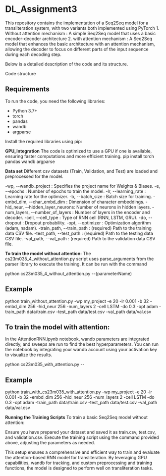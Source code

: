 # DL_Assignment3

This repository contains the implementation of a Seq2Seq model for a transliteration system, with two variants both implemented using PyTorch
    1. Without attention mechanism : A simple Seq2Seq model that uses a basic encoder-decoder architecture
    2. with attention mechanism : A Seq2Seq model that enhances the basic architecture with an attention mechanism, allowing the decoder to focus on different parts of the input sequence during each decoding step.

Below is a detailed description of the code and its structure.

Code structure

## Requirements
To run the code, you need the following libraries:
- Python 3.7+
- torch
- pandas
- wandb
- argparse

Install the required libraries using pip:

**GPU_Integration**
The code is optimized to use a GPU if one is available, ensuring faster computations and more efficient training.
pip install torch pandas wandb argparse
     
**Data set**
Different csv datasets (Train, Validation, and Test) are loaded and preprocessed for the model.

-wp, --wandb_project             : Specifies the project name for Weights & Biases.
-e, --epochs                     : Number of epochs to train the model.
-lr, --learning_rate             : Learning rate for the optimizer.
-b, --batch_size                 : Batch size for training.
-embd_dim, --char_embd_dim       : Dimension of character embeddings.
-hid_neur, --hidden_layer_neurons: Number of neurons in hidden layers.
-num_layers, --number_of_layers  : Number of layers in the encoder and decoder.
-cell, --cell_type               : Type of RNN cell (RNN, LSTM, GRU).
-do, --dropout                   : Dropout probability.
-opt, --optimizer                : Optimization algorithm (adam, nadam).
-train_path, --train_path        : (required) Path to the training data CSV file.
-test_path, --test_path          : (required) Path to the testing data CSV file.
-val_path, --val_path            : (required) Path to the validation data CSV file.


**To train the model without attention:**
The cs23m035_4_without_attention.py script uses parse_arguments from the parser library to execute the training.
It can be run with the command

python cs23m035_4_without_attention.py --(parameterName) <value>

## Example

python train_without_attention.py -wp my_project -e 20 -lr 0.001 -b 32 -embd_dim 256 -hid_neur 256 -num_layers 2 -cell LSTM -do 0.3 -opt adam -train_path data/train.csv -test_path data/test.csv -val_path data/val.csv

## To train the model with attention:

In the AttentionRNN.ipynb notebook, wandb parameters are integrated directly, and sweeps are run to find the best hyperparameters.
You can run the notebook by integrating your wandb account using your activation key to visualize the results.

python cs23m035_with_attention.py --<parameterName> <value>

## Example

python train_with_cs23m035_with_attention.py -wp my_project -e 20 -lr 0.001 -b 32 -embd_dim 256 -hid_neur 256 -num_layers 2 -cell LSTM -do 0.3 -opt adam -train_path data/train.csv -test_path data/test.csv -val_path data/val.csv

**Running the Training Scripts**
To train a basic Seq2Seq model without attention:

Ensure you have prepared your dataset and saved it as train.csv, test.csv, and validation.csv.
Execute the training script using the command provided above, adjusting the parameters as needed.

This setup ensures a comprehensive and efficient way to train and evaluate the attention-based RNN model for transliteration. By leveraging GPU capabilities, wandb for tracking, and custom preprocessing and training functions, the model is designed to perform well on transliteration tasks.

